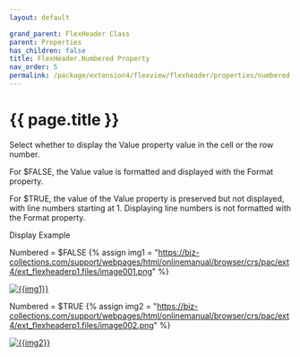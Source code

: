 ```yaml
---
layout: default

grand_parent: FlexHeader Class
parent: Properties
has_children: false
title: FlexHeader.Numbered Property
nav_order: 5
permalink: /package/extension4/flexview/flexheader/properties/numbered
---
```

# {{ page.title }}

Select whether to display the Value property value in the cell or the row number.

For $FALSE, the Value value is formatted and displayed with the Format property.

For $TRUE, the value of the Value property is preserved but not displayed, with line numbers starting at 1. Displaying line numbers is not formatted with the Format property.

Display Example

Numbered = $FALSE
{% assign img1 = "https://biz-collections.com/support/webpages/html/onlinemanual/browser/crs/pac/ext4/ext_flexheaderp1.files/image001.png" %}

<a href="{{ img1 }}" target="_blank"> <img src="{{ img1 }}" alt="{{img1}}"></a>

Numbered = $TRUE
{% assign img2 = "https://biz-collections.com/support/webpages/html/onlinemanual/browser/crs/pac/ext4/ext_flexheaderp1.files/image002.png" %}

<a href="{{ img2 }}" target="_blank"> <img src="{{ img2 }}" alt="{{img2}}"></a>